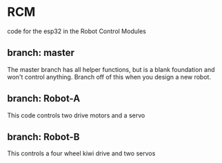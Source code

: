 # RCM
code for the esp32 in the Robot Control Modules

## branch: master

The master branch has all helper functions, but is a blank foundation and won't control anything. Branch off of this when you design a new robot.

## branch: Robot-A

This code controls two drive motors and a servo

## branch: Robot-B

This controls a four wheel kiwi drive and two servos
